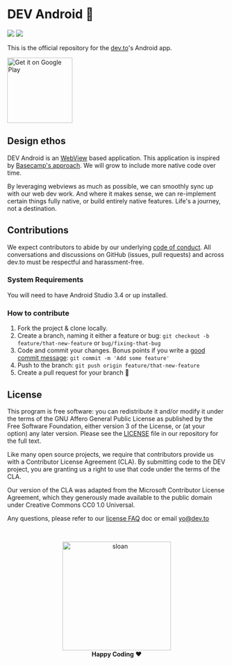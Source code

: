 # DEV Android 💝
<a href="https://codeclimate.com/github/thepracticaldev/DEV-Android/maintainability"><img src="https://api.codeclimate.com/v1/badges/ad31b8a267a37475e14c/maintainability" /></a>
<a href="https://codeclimate.com/github/thepracticaldev/DEV-Android/test_coverage"><img src="https://api.codeclimate.com/v1/badges/ad31b8a267a37475e14c/test_coverage" /></a>

This is the official repository for the [dev.to](https://dev.to/)'s Android app.

<a href='https://play.google.com/store/apps/details?id=to.dev.dev_android&pcampaignid=MKT-Other-global-all-co-prtnr-py-PartBadge-Mar2515-1'><img width=150px alt='Get it on Google Play' src='https://play.google.com/intl/en_us/badges/images/generic/en_badge_web_generic.png'/></a>


## Design ethos

DEV Android is an [WebView](https://developer.android.com/guide/webapps/webview) based application. This application is inspired by [Basecamp's approach](https://m.signalvnoise.com/basecamp-3-for-ios-hybrid-architecture-afc071589c25). We will grow to include more native code over time. 

By leveraging webviews as much as possible, we can smoothly sync up with our web dev work. And where it makes sense, we can re-implement certain things fully native, or build entirely native features. Life's a journey, not a destination. 

## Contributions

We expect contributors to abide by our underlying [code of conduct](./CODE_OF_CONDUCT.md). All conversations and discussions on GitHub (issues, pull requests) and across dev.to must be respectful and harassment-free.

### System Requirements

You will need to have Android Studio 3.4 or up installed.

### How to contribute

1.  Fork the project & clone locally.
1.  Create a branch, naming it either a feature or bug: `git checkout -b feature/that-new-feature` or `bug/fixing-that-bug`
1.  Code and commit your changes. Bonus points if you write a [good commit message](https://chris.beams.io/posts/git-commit/): `git commit -m 'Add some feature'`
1.  Push to the branch: `git push origin feature/that-new-feature`
1.  Create a pull request for your branch 🎉

## License

This program is free software: you can redistribute it and/or modify it under the terms of the GNU Affero General Public License as published by the Free Software Foundation, either version 3 of the License, or (at your option) any later version. Please see the [LICENSE](./LICENSE) file in our repository for the full text.

Like many open source projects, we require that contributors provide us with a Contributor License Agreement (CLA). By submitting code to the DEV project, you are granting us a right to use that code under the terms of the CLA.

Our version of the CLA was adapted from the Microsoft Contributor License Agreement, which they generously made available to the public domain under Creative Commons CC0 1.0 Universal.

Any questions, please refer to our [license FAQ](http://docs.dev.to/license-faq/) doc or email yo@dev.to

<br/>

<p align="center">
  <img
    alt="sloan"
    width=250px
    src="https://thepracticaldev.s3.amazonaws.com/uploads/user/profile_image/31047/af153cd6-9994-4a68-83f4-8ddf3e13f0bf.jpg"
  />
  <br/>
  <strong>Happy Coding</strong> ❤️
</p>
